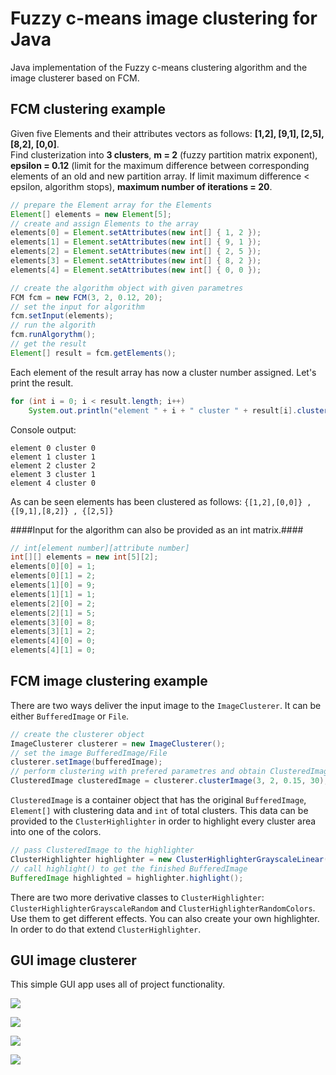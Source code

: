 # Fuzzy c-means image clustering for Java
Java implementation of the Fuzzy c-means clustering algorithm and the image clusterer based on FCM.

## FCM clustering example

Given five Elements and their attributes vectors as follows: **[1,2], [9,1], [2,5], [8,2], [0,0]**.  
Find clusterization into **3 clusters**, **m = 2** (fuzzy partition matrix exponent), 
**epsilon = 0.12** (limit for the maximum difference between corresponding elements of an old and new partition array. 
If limit maximum difference < epsilon, algorithm stops), **maximum number of iterations = 20**.

```java
// prepare the Element array for the Elements
Element[] elements = new Element[5];
// create and assign Elements to the array
elements[0] = Element.setAttributes(new int[] { 1, 2 });
elements[1] = Element.setAttributes(new int[] { 9, 1 });
elements[2] = Element.setAttributes(new int[] { 2, 5 });
elements[3] = Element.setAttributes(new int[] { 8, 2 });
elements[4] = Element.setAttributes(new int[] { 0, 0 });

// create the algorithm object with given parametres
FCM fcm = new FCM(3, 2, 0.12, 20);
// set the input for algorithm
fcm.setInput(elements);
// run the algorith
fcm.runAlgorythm();
// get the result
Element[] result = fcm.getElements();
```

Each element of the result array has now a cluster number assigned. Let's print the result.
```java
for (int i = 0; i < result.length; i++)
	System.out.println("element " + i + " cluster " + result[i].cluster);
```

Console output:
```
element 0 cluster 0
element 1 cluster 1
element 2 cluster 2
element 3 cluster 1
element 4 cluster 0
```
As can be seen elements has been clustered as follows: `{[1,2],[0,0]} , {[9,1],[8,2]} , {[2,5]}`

####Input for the algorithm can also be provided as an int matrix.####

```java
// int[element number][attribute number]
int[][] elements = new int[5][2];
elements[0][0] = 1;
elements[0][1] = 2; 
elements[1][0] = 9; 
elements[1][1] = 1; 
elements[2][0] = 2; 
elements[2][1] = 5; 
elements[3][0] = 8; 
elements[3][1] = 2;
elements[4][0] = 0; 
elements[4][1] = 0; 
```

## FCM image clustering example
There are two ways deliver the input image to the `ImageClusterer`. It can be either `BufferedImage` or `File`.
```java
// create the clusterer object
ImageClusterer clusterer = new ImageClusterer();
// set the image BufferedImage/File
clusterer.setImage(bufferedImage);
// perform clustering with prefered parametres and obtain ClusteredImage as a result
ClusteredImage clusteredImage = clusterer.clusterImage(3, 2, 0.15, 30);
```
`ClusteredImage` is a container object that has the original `BufferedImage`, `Element[]` with clustering 
data and `int` of total clusters. This data can be provided to the `ClusterHighlighter` 
in order to highlight every cluster area into one of the colors.

```java
// pass ClusteredImage to the highlighter
ClusterHighlighter highlighter = new ClusterHighlighterGrayscaleLinear(clusteredImage);
// call highlight() to get the finished BufferedImage
BufferedImage highlighted = highlighter.highlight();
```

There are two more derivative classes to `ClusterHighlighter`: `ClusterHighlighterGrayscaleRandom` 
and `ClusterHighlighterRandomColors`. Use them to get different effects. You can also create your own highlighter. In order to do
that extend `ClusterHighlighter`.

## GUI image clusterer

This simple GUI app uses all of project functionality.
  
![](http://i.imgur.com/4pwYDiH.jpg)

![](http://i.imgur.com/whuyCdM.jpg)

![](http://i.imgur.com/jKa2KI0.jpg)

![](http://i.imgur.com/9KVvPYC.jpg)
